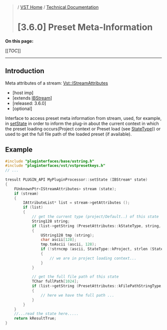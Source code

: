>/ [VST Home](../../../index.md) / [Technical Documentation](../../Index.md)
>
># [3.6.0] Preset Meta-Information

**On this page:**

[[_TOC_]]

---

## Introduction

Meta attributes of a stream: [Vst::IStreamAttributes](https://steinbergmedia.github.io/vst3_doc/vstinterfaces/classSteinberg_1_1Vst_1_1IStreamAttributes.html)

- [host imp]
- [extends [IBStream](https://steinbergmedia.github.io/vst3_doc/base/classSteinberg_1_1IBStream.html)]
- [released: 3.6.0]
- [optional]

Interface to access preset meta information from stream, used, for example, in [setState](https://steinbergmedia.github.io/vst3_doc/vstinterfaces/classSteinberg_1_1Vst_1_1IComponent.html#a77ac39bcc5c4b15818b1a87de2573805) in order to inform the plug-in about the current context in which the preset loading occurs(Project context or Preset load (see [StateType](https://steinbergmedia.github.io/vst3_doc/vstinterfaces/namespaceSteinberg_1_1Vst_1_1StateType.html))) or used to get the full file path of the loaded preset (if available).

## Example

``` c++
#include "pluginterfaces/base/ustring.h"
#include "pluginterfaces/vst/vstpresetkeys.h"
// ...
 
tresult PLUGIN_API MyPluginProcessor::setState (IBStream* state)
{
    FUnknownPtr<IStreamAttributes> stream (state);
    if (stream)
    {
        IAttributeList* list = stream->getAttributes ();
        if (list)
        {
            // get the current type (project/Default..) of this state
            String128 string;
            if (list->getString (PresetAttributes::kStateType, string, 128 * sizeof (TChar)) == kResultTrue)
            {
                UString128 tmp (string);
                char ascii[128];
                tmp.toAscii (ascii, 128);
                if (!strncmp (ascii, StateType::kProject, strlen (StateType::kProject)))
                {
                    // we are in project loading context...
                }
            }
 
            // get the full file path of this state
            TChar fullPath[1024];
            if (list->getString (PresetAttributes::kFilePathStringType, fullPath, 1024 * sizeof (TChar)) == kResultTrue)
            {
                // here we have the full path ...
            }
        }
    }
    //...read the state here.....
    return kResultTrue;
}
```
